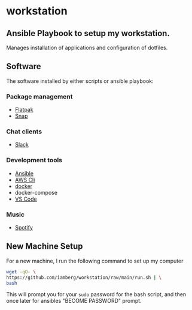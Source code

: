 # workstation

## Ansible Playbook to setup my workstation.

Manages installation of applications and configuration of dotfiles.

## Software
The software installed by either scripts or ansible playbook:

### Package management
* [Flatpak](https://flatpak.org)
* [Snap](https://snapcraft.io)

### Chat clients
* [Slack](https://slack.com)

### Development tools
* [Ansible](https://www.ansible.com)
* [AWS Cli](https://aws.amazon.com/cli/)
* [docker](https://www.docker.com)
* docker-compose
* [VS Code](https://code.visualstudio.com)

### Music
* [Spotify](https://www.spotify.com)
## New Machine Setup
For a new machine, I run the following command to set up my computer

```bash
wget -qO- \ 
https://github.com/iamberg/workstation/raw/main/run.sh | \
bash
```

This will prompt you for your `sudo` password for the bash script, and then once later for ansibles "BECOME PASSWORD" prompt.
